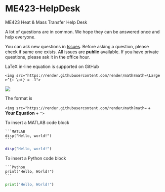 # ME423-HelpDesk
ME423 Heat &amp; Mass Transfer Help Desk

A lot of questions are in common. We hope they can be answered once and help everyone.

You can ask new questions in [Issues](https://github.com/BrushXue/ME423-HelpDesk/issues). Before asking a question, please check if same one exists. All issues are **public** available. If you have private questions, please ask it in the office hour.

LaTeX in-line equation is supported on GitHub
```
<img src="https://render.githubusercontent.com/render/math?math=\Large e^{i \pi} = -1">
```
<img src="https://render.githubusercontent.com/render/math?math=\Large e^{i \pi} = -1">

The format is

`<img src="https://render.githubusercontent.com/render/math?math=` + **Your Equation** + `">`

To insert a MATLAB code block
~~~
```MATLAB
disp("Hello, world!")
```
~~~
```MATLAB
disp("Hello, world!")
```
To insert a Python code block
~~~
```Python
print("Hello, World!")
```
~~~
```Python
print("Hello, World!")
```
